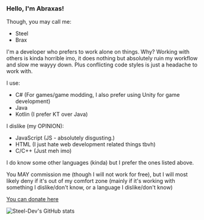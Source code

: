 ### Hello, I'm Abraxas!

Though, you may call me:
* Steel
* Brax

I'm a developer who prefers to work alone on things. Why? Working with others is kinda horrible imo, it does nothing but absolutely ruin my workflow and slow me wayyy down. Plus conflicting code styles is just a headache to work with.

I use:
* C# (For games/game modding, I also prefer using Unity for game development)
* Java
* Kotlin (I prefer KT over Java)

I dislike (my OPINION):
* JavaScript (JS - absolutely disgusting.)
* HTML (I just hate web development related things tbvh)
* C/C++ (Just meh imo)

I do know some other languages (kinda) but I prefer the ones listed above.

You MAY commission me (though I will not work for free), but I will most likely deny if it's out of my comfort zone (mainly if it's working with something I dislike/don't know, or a language I dislike/don't know)

[You can donate here](https://www.buymeacoffee.com/steelabraxas)

![Steel-Dev's GitHub stats](https://github-readme-stats.vercel.app/api?username=Steel-Dev&show_icons=true&theme=dracula)
